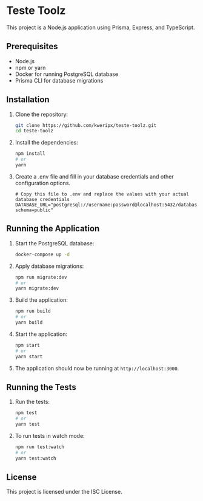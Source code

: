 # Teste Toolz

This project is a Node.js application using Prisma, Express, and TypeScript.

## Prerequisites

- Node.js
- npm or yarn
- Docker for running PostgreSQL database
- Prisma CLI for database migrations

## Installation

1. Clone the repository:
    ```bash
    git clone https://github.com/kweripx/teste-toolz.git
    cd teste-toolz
    ```

2. Install the dependencies:
    ```bash
    npm install
    # or
    yarn
    ```

3. Create a .env file and fill in your database credentials and other configuration options.
    ```
    # Copy this file to .env and replace the values with your actual database credentials
    DATABASE_URL="postgresql://username:password@localhost:5432/database_name?schema=public"
    ```

## Running the Application

1. Start the PostgreSQL database:
    ```bash
    docker-compose up -d
    ```

2. Apply database migrations:
    ```bash
    npm run migrate:dev
    # or
    yarn migrate:dev
    ```

3. Build the application:
    ```bash
    npm run build
    # or
    yarn build
    ```

4. Start the application:
    ```bash
    npm start
    # or
    yarn start
    ```

5. The application should now be running at `http://localhost:3000`.

## Running the Tests

1. Run the tests:
    ```bash
    npm test
    # or
    yarn test
    ```

2. To run tests in watch mode:
    ```bash
    npm run test:watch
    # or
    yarn test:watch
    ```

## License

This project is licensed under the ISC License.